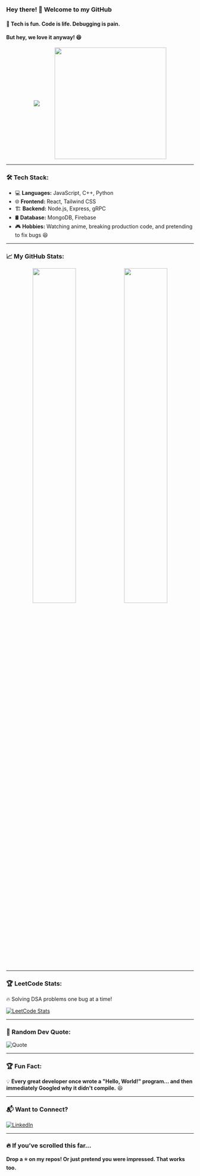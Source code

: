 ### Hey there! 👋 Welcome to my GitHub  

#### 🚀 Tech is fun. Code is life. Debugging is pain.  
#### But hey, we love it anyway! 😆  


<div align="center" style="display: flex; align-items: center; justify-content: center; gap: 20px;">
  <img style="margin-right: 20px;" src="https://readme-typing-svg.herokuapp.com?font=Fira+Code&weight=600&size=22&pause=1000&color=FF5722&center=true&width=600&lines=Full-Stack+Developer;React%2C+MERN%2C+Tailwind%2C+gRPC;Building+Cool+Things+One+Commit+at+a+Time!;Currently+Learning+New+Ways+to+Break+Code+💥">
  <img src="https://media1.tenor.com/m/Obn4E0g2fFQAAAAC/game-gaming.gif" width="300px">
</div>


---

### 🛠️ Tech Stack:
- 💻 **Languages:** JavaScript, C++, Python  
- 🌐 **Frontend:** React, Tailwind CSS  
- 🏗️ **Backend:** Node.js, Express, gRPC  
- 🛢️ **Database:** MongoDB, Firebase  
- 🎮 **Hobbies:** Watching anime, breaking production code, and pretending to fix bugs 😆  

---

### 📈 My GitHub Stats:  
<div align="center">
  <img width="48%" src="https://github-readme-stats.vercel.app/api?username=Altener99&show_icons=true&theme=tokyonight" />
  <img width="48%" src="https://github-readme-streak-stats.herokuapp.com/?user=Altener99&theme=tokyonight" />
</div>

---

### 🏆 LeetCode Stats:  
🔥 Solving DSA problems one bug at a time!  

[![LeetCode Stats](https://leetcard.jacoblin.cool/ALTENER?theme=dark&font=Fira%20Code&ext=heatmap)](https://leetcode.com/ALTENER)

---

### 🤖 Random Dev Quote:
![Quote](https://quotes-github-readme.vercel.app/api?type=horizontal&theme=radical)

---

### 🏆 Fun Fact:  
💡 **Every great developer once wrote a "Hello, World!" program... and then immediately Googled why it didn't compile.** 😆  

---

### 📬 Want to Connect?
[![LinkedIn](https://img.shields.io/badge/LinkedIn-Connect-blue?style=for-the-badge&logo=linkedin)](https://www.linkedin.com/in/devanshu-dutta-6640a724b/)  


---

### 🔥 If you’ve scrolled this far…  
**Drop a ⭐ on my repos! Or just pretend you were impressed. That works too.**  
